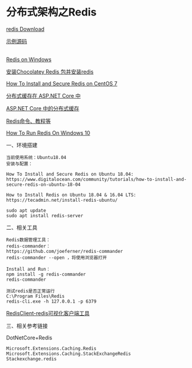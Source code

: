 # 分布式架构之Redis

[redis Download](https://redis.io/download)

[示例源码](https://github.com/qq283335746/Yibi/tree/master/Src/Yibi/Cache) <br /><br />

[Redis on Windows](https://github.com/microsoftarchive/redis/releases)

[安装Chocolatey Redis 包并安装redis](https://chocolatey.org/packages/redis-64/)

[How To Install and Secure Redis on CentOS 7](https://www.digitalocean.com/community/tutorials/how-to-install-secure-redis-centos-7)

[分布式缓存在 ASP.NET Core 中](https://docs.microsoft.com/zh-cn/aspnet/core/performance/caching/distributed?view=aspnetcore-2.2)

[ASP.NET Core 中的分布式缓存](https://docs.microsoft.com/zh-cn/aspnet/core/performance/caching/distributed?view=aspnetcore-3.1)

[Redis命令、教程等](http://www.redis.net.cn/order/3662.html)

[How To Run Redis On Windows 10](https://www.techomoro.com/how-to-run-redis-on-windows-10/)

一、环境搭建
```
当前使用系统：Ubuntu18.04
安装与配置：

How To Install and Secure Redis on Ubuntu 18.04:
https://www.digitalocean.com/community/tutorials/how-to-install-and-secure-redis-on-ubuntu-18-04

How to Install Redis on Ubuntu 18.04 & 16.04 LTS:
https://tecadmin.net/install-redis-ubuntu/

sudo apt update
sudo apt install redis-server

```
二、相关工具
```
Redis数据管理工具：
redis-commander：
https://github.com/joeferner/redis-commander
redis-commander --open ，将使用浏览器打开

Install and Run：
npm install -g redis-commander
redis-commander

测试redis是否正常运行
C:\Program Files\Redis
redis-cli.exe -h 127.0.0.1 -p 6379
```

[RedisClient-redis可视化客户端工具](https://github.com/caoxinyu/RedisClient)

三、相关参考链接

DotNetCore+Redis
```
Microsoft.Extensions.Caching.Redis
Microsoft.Extensions.Caching.StackExchangeRedis
Stackexchange.redis
```
